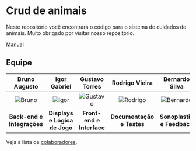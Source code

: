 # Crud de animais

Neste repositório você encontrará o código para o sistema de cuidados de animais. Muito obrigado por visitar nosso repositório.

[Manual](https://682b5ba0de82e9799fef2c9f--startling-halva-9f0c35.netlify.app)

## Equipe

| **Bruno Augusto** | **Igor Gabriel** | **Gustavo Torres** | **Rodrigo Vieira** | **Bernardo Silva** |
| :---------------: | :--------------: | :----------------: | :----------------: | :----------------: |
| ![Bruno](https://avatars.githubusercontent.com/u/BrunoAU) | ![Igor](https://avatars.githubusercontent.com/u/107767224?v=4) | ![Gustavo](https://avatars.githubusercontent.com/u/122095267?v=4) | ![Rodrigo](https://avatars.githubusercontent.com/u/139228627?v=4) | ![Bernardo](https://avatars.githubusercontent.com/u/139229229?v=4) |
| **Back-end e Integrações** | **Displays e Lógica de Jogo** | **Front-end e Interface** | **Documentação e Testes** | **Sonoplastia e Feedback** |

Veja a lista de [colaboradores](https://github.com/BrunoAU/Trabalho-de-FP-Animais/graphs/contributors).

